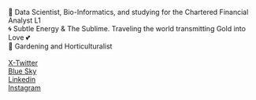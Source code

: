 <!--
**AdamGoyer/adamgoyer** is a ✨ _special_ ✨ repository because its `README.md` (this file) appears on your GitHub profile.

-->
🔭 Data Scientist, Bio-Informatics, and studying for the Chartered Financial Analyst L1 <br>
🌀 Subtle Energy & The Sublime. Traveling the world transmitting Gold into Love 💕 <br>
🌱 Gardening and Horticulturalist <br>
<br>
[X-Twitter](https://twitter.com/AdamGoyer) <br>
[Blue Sky](https://bsky.app/profile/adamgoyer.bsky.social) <br>
[Linkedin](https://www.linkedin.com/in/adamgoyer) <br>
[Instagram](https://www.instagram.com/adamgoyer) <br>

